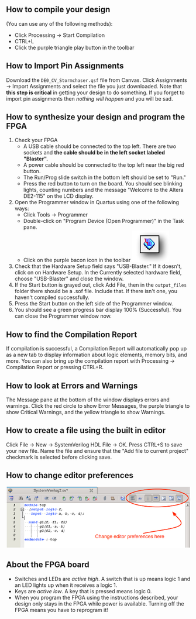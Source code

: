 ## How to compile your design
(You can use any of the following methods):
* Click Processing &rarr; Start Compilation
* CTRL+L
* Click the purple triangle play button in the toolbar

## How to Import Pin Assignments
Download the `DE0_CV_Stormchaser.qsf` file from Canvas. Click Assignments &rarr; 
Import Assignments and select the file you just downloaded. Note that **this step is
critical** in getting your design to do something. If you forget to import pin
assignments then *nothing will happen* and you will be sad.

## How to synthesize your design and program the FPGA
1. Check your FPGA
   * A USB cable should be connected to the top left. There are two sockets and
     **the cable should be in the left socket labeled "Blaster".**
   * A power cable should be connected to the top left near the big red button.
   * The Run/Prog slide switch in the bottom left should be set to "Run."
   * Press the red button to turn on the board. You should see blinking lights,
     counting numbers and the message "Welcome to the Altera DE2-115" on the LCD
     display.
2. Open the Programmer window in Quartus using one of the following ways:
   * Click Tools &rarr; Programmer
   * Double-click on "Program Device (Open Programmer)" in the Task pane.
   * Click on the purple bacon icon in the toolbar
![Quartus programmer](img/quartus_prog.png)
3. Check that the Hardware Setup field says "USB-Blaster." If it doesn't, click
   on on Hardware Setup. In the Currently selected hardware field, choose
   "USB-Blaster" and close the window.
4. If the Start button is grayed out, click Add File, then in the `output_files`
   folder there should be a .sof file. Include that. If there isn't one, you
   haven't compiled successfully.
5. Press the Start button on the left side of the Programmer window.
6. You should see a green progress bar display 100% (Successful). You can close
   the Programmer window now.

## How to find the Compilation Report
If compilation is successful, a Compilation Report will automatically pop up as
a new tab to display information about logic elements, memory bits, and more.
You can also bring up the compilation report with Processing &rarr; Compilation
Report or pressing CTRL+R.

## How to look at Errors and Warnings
The Message pane at the bottom of the window displays errors and warnings. Click
the red circle to show Error Messages, the purple triangle to show Critical
Warnings, and the yellow triangle to show Warnings.

## How to create a file using the built in editor
Click File &rarr; New &rarr; SystemVerilog HDL File &rarr; OK. Press CTRL+S to
save your new file. Name the file and ensure that the "Add file to current
project" checkmark is selected before clicking save.

## How to change editor preferences
![Quartus editor preferences](img/quartus_editorprefs.png)

## About the FPGA board
   * Switches and LEDs are *active high*. A switch that is up means logic 1 and
     an LED lights up when it receives a logic 1.
   * Keys are *active low*. A key that is pressed means logic 0.
   * When you program the FPGA using the instructions described, your design
     only stays in the FPGA while power is available. Turning off the FPGA means
     you have to reprogram it!
